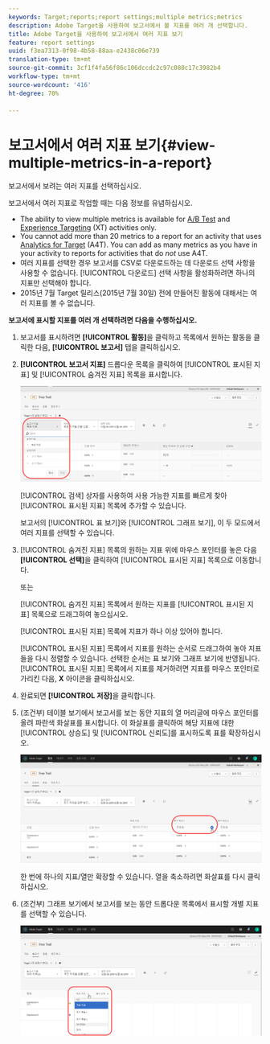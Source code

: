 ```yaml
---
keywords: Target;reports;report settings;multiple metrics;metrics
description: Adobe Target을 사용하여 보고서에서 볼 지표를 여러 개 선택합니다.
title: Adobe Target을 사용하여 보고서에서 여러 지표 보기
feature: report settings
uuid: f3ea7313-0f98-4b58-88aa-e2438c06e739
translation-type: tm+mt
source-git-commit: 3cf1f4fa56f86c106dccdc2c97c080c17c3982b4
workflow-type: tm+mt
source-wordcount: '416'
ht-degree: 70%

---
```



# 보고서에서 여러 지표 보기{#view-multiple-metrics-in-a-report}

보고서에서 보려는 여러 지표를 선택하십시오.

보고서에서 여러 지표로 작업할 때는 다음 정보를 유념하십시오.

* The ability to view multiple metrics is available for [A/B Test](/help/c-activities/t-test-ab/test-ab.md) and [Experience Targeting](/help/c-activities/t-experience-target/experience-target.md) (XT) activities only.
* You cannot add more than 20 metrics to a report for an activity that uses [Analytics for Target](/help/c-integrating-target-with-mac/a4t/a4t.md) (A4T). You can add as many metrics as you have in your activity to reports for activities that do *not* use A4T.
* 여러 지표를 선택한 경우 보고서를 CSV로 다운로드하는 데 [](/help/c-reports/downloading-data-in-csv-file.md)다운로드 선택 사항을 사용할 수 없습니다. [!UICONTROL 다운로드] 선택 사항을 활성화하려면 하나의 지표만 선택해야 합니다.
* 2015년 7월 Target 릴리스(2015년 7월 30일) 전에 만들어진 활동에 대해서는 여러 지표를 볼 수 없습니다.

**보고서에 표시할 지표를 여러 개 선택하려면 다음을 수행하십시오.**

1. 보고서를 표시하려면 **[!UICONTROL 활동]**&#x200B;을 클릭하고 목록에서 원하는 활동을 클릭한 다음, **[!UICONTROL 보고서]** 탭을 클릭하십시오.
1. **[!UICONTROL 보고서 지표]** 드롭다운 목록을 클릭하여 [!UICONTROL 표시된 지표] 및 [!UICONTROL 숨겨진 지표] 목록을 표시합니다.

   ![](assets/multiple_metrics.png)

   [!UICONTROL 검색] 상자를 사용하여 사용 가능한 지표를 빠르게 찾아 [!UICONTROL 표시된 지표] 목록에 추가할 수 있습니다.

   보고서의 [!UICONTROL 표 보기]와 [!UICONTROL 그래프 보기], 이 두 모드에서 여러 지표를 선택할 수 있습니다.

1. [!UICONTROL 숨겨진 지표] 목록의 원하는 지표 위에 마우스 포인터를 놓은 다음 **[!UICONTROL 선택]**&#x200B;을 클릭하여 [!UICONTROL 표시된 지표] 목록으로 이동합니다.

   또는

   [!UICONTROL 숨겨진 지표] 목록에서 원하는 지표를 [!UICONTROL 표시된 지표] 목록으로 드래그하여 놓으십시오.

   [!UICONTROL 표시된 지표] 목록에 지표가 하나 이상 있어야 합니다.

   [!UICONTROL 표시된 지표] 목록에서 지표를 원하는 순서로 드래그하여 놓아 지표들을 다시 정렬할 수 있습니다. 선택한 순서는 표 보기와 그래프 보기에 반영됩니다. [!UICONTROL 표시된 지표] 목록에서 지표를 제거하려면 지표를 마우스 포인터로 가리킨 다음, **X** 아이콘을 클릭하십시오.

1. 완료되면 **[!UICONTROL 저장]**&#x200B;을 클릭합니다.
1. (조건부) 테이블 보기에서 보고서를 보는 동안 지표의 열 머리글에 마우스 포인터를 올려 파란색 화살표를 표시합니다. 이 화살표를 클릭하여 해당 지표에 대한 [!UICONTROL 상승도] 및 [!UICONTROL 신뢰도]를 표시하도록 표를 확장하십시오.

   ![](assets/multiple_metrics_table.png)

   한 번에 하나의 지표/열만 확장할 수 있습니다. 열을 축소하려면 화살표를 다시 클릭하십시오.

1. (조건부) 그래프 보기에서 보고서를 보는 동안 드롭다운 목록에서 표시할 개별 지표를 선택할 수 있습니다.

   ![](assets/multiple_metrics_graph.png)

